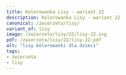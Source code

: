 ```yaml
---
title: Kolorowanka Lisy - wariant 22
description: Kolorowanka Lisy - wariant 22
canonical: /zwierzeta/lisy/
variant_of: lisy
image: /zwierzeta/lisy/22/lisy-22.svg
pdf: /zwierzeta/lisy/22/lisy-22.pdf
alt: "lisy kolorowanki dla dzieci"
tags:
- zwierzeta
- lisy
---
```

